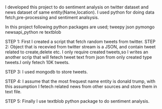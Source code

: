 I developed this project to do sentiment analysis on twitter dataset and news dataset of same entity(Name,location).
I used python for doing data fetch,pre-processing and sentiment analsysis.

In this project following python packages are used;
 tweepy
 json
 pymongo
 newsapi_python
 re
 textblob
 
 
STEP 1: First I created a script that fetch random tweets from twitter. 
STEP 2: Object that is recevied from twitter stream is a JSON, and contain tweet related to create,delete etc. I only require created tweets,so I writes an another 
scrip that will fetech tweet text from json from only created type tweets.I only fetech 10K tweets.

STEP 3: I used mongodb to store tweets.

STEP 4: I assume that the most frequest name entity is donald trump, with this assumption I fetech related news from other sources and store them in text file.

STEP 5: Finally I use textblob python package to do sentiment analysis.    

